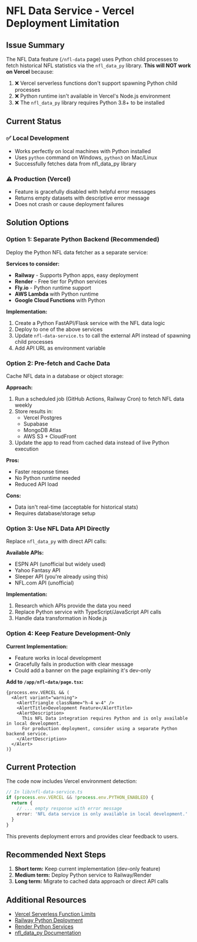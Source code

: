# NFL Data Service - Vercel Deployment Limitation

## Issue Summary

The NFL Data feature (`/nfl-data` page) uses Python child processes to fetch historical NFL statistics via the `nfl_data_py` library. **This will NOT work on Vercel** because:

1. ❌ Vercel serverless functions don't support spawning Python child processes
2. ❌ Python runtime isn't available in Vercel's Node.js environment
3. ❌ The `nfl_data_py` library requires Python 3.8+ to be installed

## Current Status

### ✅ Local Development
- Works perfectly on local machines with Python installed
- Uses `python` command on Windows, `python3` on Mac/Linux
- Successfully fetches data from nfl_data_py library

### ⚠️ Production (Vercel)
- Feature is gracefully disabled with helpful error messages
- Returns empty datasets with descriptive error message
- Does not crash or cause deployment failures

## Solution Options

### Option 1: Separate Python Backend (Recommended)

Deploy the Python NFL data fetcher as a separate service:

**Services to consider:**
- **Railway** - Supports Python apps, easy deployment
- **Render** - Free tier for Python services
- **Fly.io** - Python runtime support
- **AWS Lambda** with Python runtime
- **Google Cloud Functions** with Python

**Implementation:**
1. Create a Python FastAPI/Flask service with the NFL data logic
2. Deploy to one of the above services
3. Update `nfl-data-service.ts` to call the external API instead of spawning child processes
4. Add API URL as environment variable

### Option 2: Pre-fetch and Cache Data

Cache NFL data in a database or object storage:

**Approach:**
1. Run a scheduled job (GitHub Actions, Railway Cron) to fetch NFL data weekly
2. Store results in:
   - Vercel Postgres
   - Supabase
   - MongoDB Atlas
   - AWS S3 + CloudFront
3. Update the app to read from cached data instead of live Python execution

**Pros:**
- Faster response times
- No Python runtime needed
- Reduced API load

**Cons:**
- Data isn't real-time (acceptable for historical stats)
- Requires database/storage setup

### Option 3: Use NFL Data API Directly

Replace `nfl_data_py` with direct API calls:

**Available APIs:**
- ESPN API (unofficial but widely used)
- Yahoo Fantasy API
- Sleeper API (you're already using this)
- NFL.com API (unofficial)

**Implementation:**
1. Research which APIs provide the data you need
2. Replace Python service with TypeScript/JavaScript API calls
3. Handle data transformation in Node.js

### Option 4: Keep Feature Development-Only

**Current Implementation:**
- Feature works in local development
- Gracefully fails in production with clear message
- Could add a banner on the page explaining it's dev-only

**Add to `/app/nfl-data/page.tsx`:**
```tsx
{process.env.VERCEL && (
  <Alert variant="warning">
    <AlertTriangle className="h-4 w-4" />
    <AlertTitle>Development Feature</AlertTitle>
    <AlertDescription>
      This NFL Data integration requires Python and is only available in local development.
      For production deployment, consider using a separate Python backend service.
    </AlertDescription>
  </Alert>
)}
```

## Current Protection

The code now includes Vercel environment detection:

```typescript
// In lib/nfl-data-service.ts
if (process.env.VERCEL && !process.env.PYTHON_ENABLED) {
  return {
    // ... empty response with error message
    error: 'NFL data service is only available in local development.'
  }
}
```

This prevents deployment errors and provides clear feedback to users.

## Recommended Next Steps

1. **Short term:** Keep current implementation (dev-only feature)
2. **Medium term:** Deploy Python service to Railway/Render
3. **Long term:** Migrate to cached data approach or direct API calls

## Additional Resources

- [Vercel Serverless Function Limits](https://vercel.com/docs/functions/runtimes)
- [Railway Python Deployment](https://docs.railway.app/guides/python)
- [Render Python Services](https://render.com/docs/deploy-python)
- [nfl_data_py Documentation](https://github.com/cooperdff/nfl_data_py)
